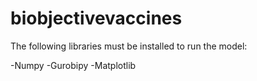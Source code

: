 # biobjectivevaccines

The following libraries must be installed to run the model:

-Numpy
-Gurobipy
-Matplotlib
